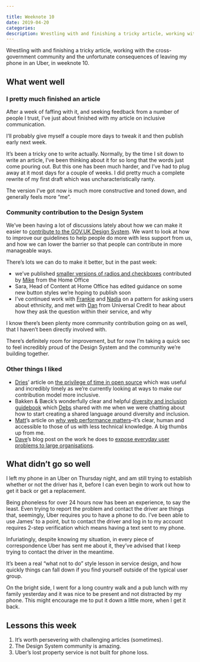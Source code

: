 ```yaml
---

title: Weeknote 10
date: 2019-04-20
categories:
description: Wrestling with and finishing a tricky article, working with the cross-government community and the unfortunate consequences of leaving my phone in an Uber. 
---
```


Wrestling with and finishing a tricky article, working with the cross-government community and the unfortunate consequences of leaving my phone in an Uber, in weeknote 10.

## What went well

### I pretty much finished an article

After a week of faffing with it, and seeking feedback from a number of people I trust, I’ve just about finished with my article on inclusive communication.

I’ll probably give myself a couple more days to tweak it and then publish early next week.

It’s been a tricky one to write actually. Normally, by the time I sit down to write an article, I’ve been thinking about it for so long that the words just come pouring out. But this one has been much harder, and I’ve had to plug away at it most days for a couple of weeks. I did pretty much a complete rewrite of my first draft which was uncharacteristically ranty. 

The version I’ve got now is much more constructive and toned down, and generally feels more “me”. 

### Community contribution to the Design System

We’ve been having a lot of discussions lately about how we can make it easier to [contribute to the GOV.UK Design System](https://design-system.service.gov.uk/community/). We want to look at how to improve our guidelines to help people do more with less support from us, and how we can lower the barrier so that people can contribute in more manageable ways.

There’s lots we can do to make it better, but in the past week:

- we’ve published [smaller versions of radios and checkboxes](https://twitter.com/iknowdavehouse/status/1116674163396218880) contributed by [Mike](https://twitter.com/1mikeowen) from the Home Office
- Sara, Head of Content at Home Office has edited guidance on some new button styles we’re hoping to publish soon
- I’ve continued work with [Frankie](https://twitter.com/frankieroberto) and [Nadia](https://twitter.com/nadia_huq) on a pattern for asking users about ethnicity, and met with [Dan](https://twitter.com/Dan__Harper) from Universal Credit to hear about how they ask the question within their service, and why

I know there’s been plenty more community contribution going on as well, that I haven’t been directly involved with.

There’s definitely room for improvement, but for now I’m taking a quick sec to feel incredibly proud of the Design System and the community we’re building together. 

### Other things I liked

- [Dries](https://twitter.com/Dries)’ article on [the privilege of time in open source](https://dri.es/the-privilege-of-free-time-in-open-source) which was useful and incredibly timely as we’re currently looking at ways to make our contribution model more inclusive.
- Bakken & Bæck’s wonderfully clear and helpful [diversity and inclusion guidebook](https://bakkenbaeck.com/diversity-inclusion/) which [Debs](https://twitter.com/firstname_debs) shared with me when we were chatting about how to start creating a shared language around diversity and inclusion.
- [Matt](https://twitter.com/TheRealNooshu/status/1118883244345368578)’s article on [why web performance matters](https://technology.blog.gov.uk/2019/04/18/why-we-focus-on-frontend-performance/)–it’s clear, human and accessible to those of us with less technical knowledge. A big thumbs up from me.
- [Dave](https://twitter.com/iknowdavehouse)’s blog post on the work he does to [expose everyday user problems to large organisations](https://medium.com/@davehouse_80809/voice-of-the-users-67c025ba3a81).

## What didn’t go so well

I left my phone in an Uber on Thursday night, and am still trying to establish whether or not the driver has it, before I can even begin to work out how to get it back or get a replacement.

Being phoneless for over 24 hours now has been an experience, to say the least. Even trying to report the problem and contact the driver are things that, seemingly, Uber requires you to have a phone to do. I’ve been able to use James’ to a point, but to contact the driver and log in to my account requires 2-step verification which means having a text sent to my phone. 

Infuriatingly, despite knowing my situation, in every piece of correspondence Uber has sent me about it, they’ve advised that I keep trying to contact the driver in the meantime.

It’s been a real “what not to do” style lesson in service design, and how quickly things can fall down if you find yourself outside of the typical user group.

On the bright side, I went for a long country walk and a pub lunch with my family yesterday and it was nice to be present and not distracted by my phone. This might encourage me to put it down a little more, when I get it back. 

## Lessons this week

1. It’s worth persevering with challenging articles (sometimes).
2. The Design System community is amazing.
3. Uber’s lost property service is not built for phone loss.
